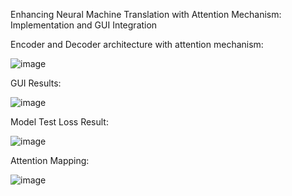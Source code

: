 Enhancing Neural Machine Translation with Attention Mechanism: Implementation and GUI Integration

Encoder and Decoder architecture with attention mechanism:

![image](https://github.com/user-attachments/assets/e00a4889-0e05-4cb9-8496-a61ad1e16cb0)


GUI Results:
 
![image](https://github.com/user-attachments/assets/35d520f0-8f66-4363-a577-571c9e532604)


Model Test Loss Result:

![image](https://github.com/user-attachments/assets/7186ca5a-8b3f-4082-bee6-873bec3fbc81)


Attention Mapping:

![image](https://github.com/user-attachments/assets/a2b2de1e-e1c3-4bd4-8116-1b4e55d6f5c6)
